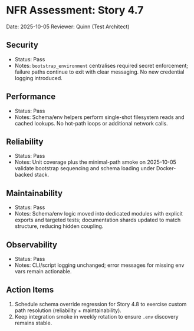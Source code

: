 # NFR Assessment: Story 4.7

Date: 2025-10-05
Reviewer: Quinn (Test Architect)

## Security
- Status: Pass
- Notes: `bootstrap_environment` centralises required secret enforcement; failure paths continue to exit with clear messaging. No new credential logging introduced.

## Performance
- Status: Pass
- Notes: Schema/env helpers perform single-shot filesystem reads and cached lookups. No hot-path loops or additional network calls.

## Reliability
- Status: Pass
- Notes: Unit coverage plus the minimal-path smoke on 2025-10-05 validate bootstrap sequencing and schema loading under Docker-backed stack.

## Maintainability
- Status: Pass
- Notes: Schema/env logic moved into dedicated modules with explicit exports and targeted tests; documentation shards updated to match structure, reducing hidden coupling.

## Observability
- Status: Pass
- Notes: CLI/script logging unchanged; error messages for missing env vars remain actionable.

## Action Items
1. Schedule schema override regression for Story 4.8 to exercise custom path resolution (reliability + maintainability).
2. Keep integration smoke in weekly rotation to ensure `.env` discovery remains stable.
